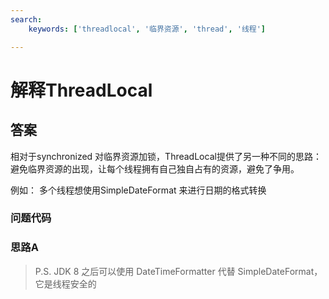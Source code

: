 ```yaml
---
search:
    keywords: ['threadlocal', '临界资源', 'thread', '线程']

---
```


# 解释ThreadLocal

## 答案
相对于synchronized 对临界资源加锁，ThreadLocal提供了另一种不同的思路：避免临界资源的出现，让每个线程拥有自己独自占有的资源，避免了争用。

例如：
多个线程想使用SimpleDateFormat 来进行日期的格式转换

### 问题代码


### 思路A


> P.S.
JDK 8 之后可以使用 DateTimeFormatter 代替 SimpleDateFormat，它是线程安全的